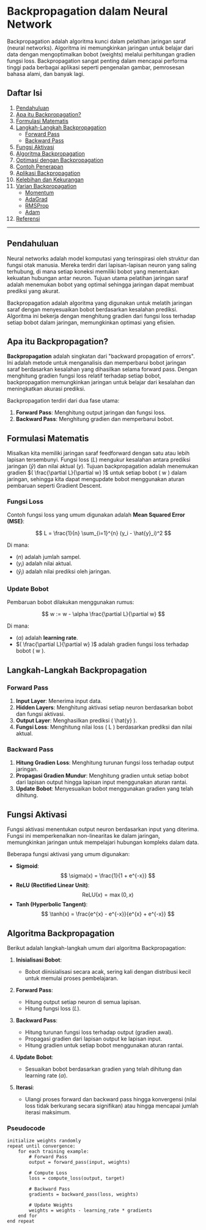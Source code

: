 # Backpropagation dalam Neural Network

Backpropagation adalah algoritma kunci dalam pelatihan jaringan saraf (neural networks). Algoritma ini memungkinkan jaringan untuk belajar dari data dengan mengoptimalkan bobot (weights) melalui perhitungan gradien fungsi loss. Backpropagation sangat penting dalam mencapai performa tinggi pada berbagai aplikasi seperti pengenalan gambar, pemrosesan bahasa alami, dan banyak lagi.

## Daftar Isi

1. [Pendahuluan](#pendahuluan)
2. [Apa itu Backpropagation?](#apa-itu-backpropagation)
3. [Formulasi Matematis](#formulasi-matematis)
4. [Langkah-Langkah Backpropagation](#langkah-langkah-backpropagation)
   - [Forward Pass](#forward-pass)
   - [Backward Pass](#backward-pass)
5. [Fungsi Aktivasi](#fungsi-aktivasi)
6. [Algoritma Backpropagation](#algoritma-backpropagation)
7. [Optimasi dengan Backpropagation](#optimasi-dengan-backpropagation)
8. [Contoh Penerapan](#contoh-penerapan)
9. [Aplikasi Backpropagation](#aplikasi-backpropagation)
10. [Kelebihan dan Kekurangan](#kelebihan-dan-kekurangan)
11. [Varian Backpropagation](#varian-backpropagation)
    - [Momentum](#momentum)
    - [AdaGrad](#adagrad)
    - [RMSProp](#rmsprop)
    - [Adam](#adam)
12. [Referensi](#referensi)

---

## Pendahuluan

Neural networks adalah model komputasi yang terinspirasi oleh struktur dan fungsi otak manusia. Mereka terdiri dari lapisan-lapisan neuron yang saling terhubung, di mana setiap koneksi memiliki bobot yang menentukan kekuatan hubungan antar neuron. Tujuan utama pelatihan jaringan saraf adalah menemukan bobot yang optimal sehingga jaringan dapat membuat prediksi yang akurat.

Backpropagation adalah algoritma yang digunakan untuk melatih jaringan saraf dengan menyesuaikan bobot berdasarkan kesalahan prediksi. Algoritma ini bekerja dengan menghitung gradien dari fungsi loss terhadap setiap bobot dalam jaringan, memungkinkan optimasi yang efisien.

## Apa itu Backpropagation?

**Backpropagation** adalah singkatan dari "backward propagation of errors". Ini adalah metode untuk menganalisis dan memperbarui bobot jaringan saraf berdasarkan kesalahan yang dihasilkan selama forward pass. Dengan menghitung gradien fungsi loss relatif terhadap setiap bobot, backpropagation memungkinkan jaringan untuk belajar dari kesalahan dan meningkatkan akurasi prediksi.

Backpropagation terdiri dari dua fase utama:

1. **Forward Pass**: Menghitung output jaringan dan fungsi loss.
2. **Backward Pass**: Menghitung gradien dan memperbarui bobot.

## Formulasi Matematis

Misalkan kita memiliki jaringan saraf feedforward dengan satu atau lebih lapisan tersembunyi. Fungsi loss $( L )$ mengukur kesalahan antara prediksi jaringan $( \hat{y} )$ dan nilai aktual $( y )$. Tujuan backpropagation adalah menemukan gradien $( \frac{\partial L}{\partial w} )$ untuk setiap bobot \( w \) dalam jaringan, sehingga kita dapat mengupdate bobot menggunakan aturan pembaruan seperti Gradient Descent.

### Fungsi Loss

Contoh fungsi loss yang umum digunakan adalah **Mean Squared Error (MSE)**:

$$
L = \frac{1}{n} \sum_{i=1}^{n} (y_i - \hat{y}_i)^2
$$

Di mana:

- $( n )$ adalah jumlah sampel.
- $( y_i )$ adalah nilai aktual.
- $( \hat{y}_i )$ adalah nilai prediksi oleh jaringan.

### Update Bobot

Pembaruan bobot dilakukan menggunakan rumus:

$$
w := w - \alpha \frac{\partial L}{\partial w}
$$

Di mana:

- $( \alpha )$ adalah **learning rate**.
- $( \frac{\partial L}{\partial w} )$ adalah gradien fungsi loss terhadap bobot \( w \).

## Langkah-Langkah Backpropagation

### Forward Pass

1. **Input Layer**: Menerima input data.
2. **Hidden Layers**: Menghitung aktivasi setiap neuron berdasarkan bobot dan fungsi aktivasi.
3. **Output Layer**: Menghasilkan prediksi \( \hat{y} \).
4. **Fungsi Loss**: Menghitung nilai loss \( L \) berdasarkan prediksi dan nilai aktual.

### Backward Pass

1. **Hitung Gradien Loss**: Menghitung turunan fungsi loss terhadap output jaringan.
2. **Propagasi Gradien Mundur**: Menghitung gradien untuk setiap bobot dari lapisan output hingga lapisan input menggunakan aturan rantai.
3. **Update Bobot**: Menyesuaikan bobot menggunakan gradien yang telah dihitung.

## Fungsi Aktivasi

Fungsi aktivasi menentukan output neuron berdasarkan input yang diterima. Fungsi ini memperkenalkan non-linearitas ke dalam jaringan, memungkinkan jaringan untuk mempelajari hubungan kompleks dalam data.

Beberapa fungsi aktivasi yang umum digunakan:

- **Sigmoid**:
  $$
  \sigma(x) = \frac{1}{1 + e^{-x}}
  $$
- **ReLU (Rectified Linear Unit)**:
  $$
  \text{ReLU}(x) = \max(0, x)
  $$
- **Tanh (Hyperbolic Tangent)**:
  $$
  \tanh(x) = \frac{e^{x} - e^{-x}}{e^{x} + e^{-x}}
  $$

## Algoritma Backpropagation

Berikut adalah langkah-langkah umum dari algoritma Backpropagation:

1. **Inisialisasi Bobot**:

   - Bobot diinisialisasi secara acak, sering kali dengan distribusi kecil untuk memulai proses pembelajaran.
2. **Forward Pass**:

   - Hitung output setiap neuron di semua lapisan.
   - Hitung fungsi loss $( L )$.
3. **Backward Pass**:

   - Hitung turunan fungsi loss terhadap output (gradien awal).
   - Propagasi gradien dari lapisan output ke lapisan input.
   - Hitung gradien untuk setiap bobot menggunakan aturan rantai.
4. **Update Bobot**:

   - Sesuaikan bobot berdasarkan gradien yang telah dihitung dan learning rate $( \alpha )$.
5. **Iterasi**:

   - Ulangi proses forward dan backward pass hingga konvergensi (nilai loss tidak berkurang secara signifikan) atau hingga mencapai jumlah iterasi maksimum.

### Pseudocode

```pseudo
initialize weights randomly
repeat until convergence:
    for each training example:
        # Forward Pass
        output = forward_pass(input, weights)
    
        # Compute Loss
        loss = compute_loss(output, target)
    
        # Backward Pass
        gradients = backward_pass(loss, weights)
    
        # Update Weights
        weights = weights - learning_rate * gradients
    end for
end repeat
```
